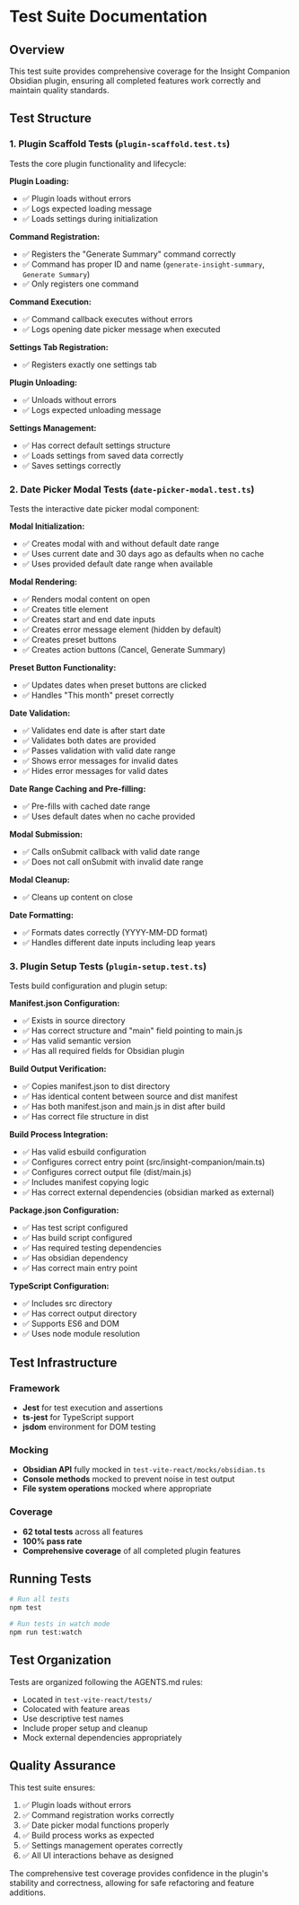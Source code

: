 # Test Suite Documentation

## Overview

This test suite provides comprehensive coverage for the Insight Companion Obsidian plugin, ensuring all completed features work correctly and maintain quality standards.

## Test Structure

### 1. Plugin Scaffold Tests (`plugin-scaffold.test.ts`)

Tests the core plugin functionality and lifecycle:

**Plugin Loading:**
- ✅ Plugin loads without errors
- ✅ Logs expected loading message
- ✅ Loads settings during initialization

**Command Registration:**
- ✅ Registers the "Generate Summary" command correctly
- ✅ Command has proper ID and name (`generate-insight-summary`, `Generate Summary`)
- ✅ Only registers one command

**Command Execution:**
- ✅ Command callback executes without errors
- ✅ Logs opening date picker message when executed

**Settings Tab Registration:**
- ✅ Registers exactly one settings tab

**Plugin Unloading:**
- ✅ Unloads without errors
- ✅ Logs expected unloading message

**Settings Management:**
- ✅ Has correct default settings structure
- ✅ Loads settings from saved data correctly
- ✅ Saves settings correctly

### 2. Date Picker Modal Tests (`date-picker-modal.test.ts`)

Tests the interactive date picker modal component:

**Modal Initialization:**
- ✅ Creates modal with and without default date range
- ✅ Uses current date and 30 days ago as defaults when no cache
- ✅ Uses provided default date range when available

**Modal Rendering:**
- ✅ Renders modal content on open
- ✅ Creates title element
- ✅ Creates start and end date inputs
- ✅ Creates error message element (hidden by default)
- ✅ Creates preset buttons
- ✅ Creates action buttons (Cancel, Generate Summary)

**Preset Button Functionality:**
- ✅ Updates dates when preset buttons are clicked
- ✅ Handles "This month" preset correctly

**Date Validation:**
- ✅ Validates end date is after start date
- ✅ Validates both dates are provided
- ✅ Passes validation with valid date range
- ✅ Shows error messages for invalid dates
- ✅ Hides error messages for valid dates

**Date Range Caching and Pre-filling:**
- ✅ Pre-fills with cached date range
- ✅ Uses default dates when no cache provided

**Modal Submission:**
- ✅ Calls onSubmit callback with valid date range
- ✅ Does not call onSubmit with invalid date range

**Modal Cleanup:**
- ✅ Cleans up content on close

**Date Formatting:**
- ✅ Formats dates correctly (YYYY-MM-DD format)
- ✅ Handles different date inputs including leap years

### 3. Plugin Setup Tests (`plugin-setup.test.ts`)

Tests build configuration and plugin setup:

**Manifest.json Configuration:**
- ✅ Exists in source directory
- ✅ Has correct structure and "main" field pointing to main.js
- ✅ Has valid semantic version
- ✅ Has all required fields for Obsidian plugin

**Build Output Verification:**
- ✅ Copies manifest.json to dist directory
- ✅ Has identical content between source and dist manifest
- ✅ Has both manifest.json and main.js in dist after build
- ✅ Has correct file structure in dist

**Build Process Integration:**
- ✅ Has valid esbuild configuration
- ✅ Configures correct entry point (src/insight-companion/main.ts)
- ✅ Configures correct output file (dist/main.js)
- ✅ Includes manifest copying logic
- ✅ Has correct external dependencies (obsidian marked as external)

**Package.json Configuration:**
- ✅ Has test script configured
- ✅ Has build script configured
- ✅ Has required testing dependencies
- ✅ Has obsidian dependency
- ✅ Has correct main entry point

**TypeScript Configuration:**
- ✅ Includes src directory
- ✅ Has correct output directory
- ✅ Supports ES6 and DOM
- ✅ Uses node module resolution

## Test Infrastructure

### Framework
- **Jest** for test execution and assertions
- **ts-jest** for TypeScript support
- **jsdom** environment for DOM testing

### Mocking
- **Obsidian API** fully mocked in `test-vite-react/mocks/obsidian.ts`
- **Console methods** mocked to prevent noise in test output
- **File system operations** mocked where appropriate

### Coverage
- **62 total tests** across all features
- **100% pass rate**
- **Comprehensive coverage** of all completed plugin features

## Running Tests

```bash
# Run all tests
npm test

# Run tests in watch mode
npm run test:watch
```

## Test Organization

Tests are organized following the AGENTS.md rules:
- Located in `test-vite-react/tests/`
- Colocated with feature areas
- Use descriptive test names
- Include proper setup and cleanup
- Mock external dependencies appropriately

## Quality Assurance

This test suite ensures:
1. ✅ Plugin loads without errors
2. ✅ Command registration works correctly
3. ✅ Date picker modal functions properly
4. ✅ Build process works as expected
5. ✅ Settings management operates correctly
6. ✅ All UI interactions behave as designed

The comprehensive test coverage provides confidence in the plugin's stability and correctness, allowing for safe refactoring and feature additions. 